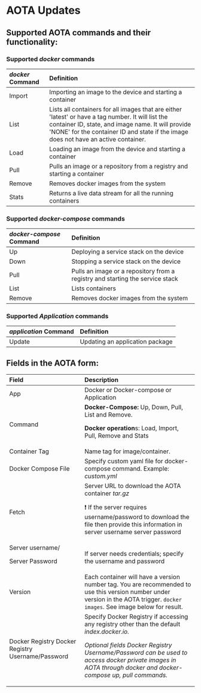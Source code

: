 # AOTA Updates

## Supported AOTA commands and their functionality:

### Supported ***docker*** commands

| *docker* Command | Definition                                                                                                                                                                                                                                       |
|:-----------------|:-------------------------------------------------------------------------------------------------------------------------------------------------------------------------------------------------------------------------------------------------|
| Import           | Importing an image to the device and starting a container                                                                                                                                                                                        |
| List             | Lists all containers for all images that are either 'latest' or have a tag number.  It will list the container ID, state, and image name.  It will provide 'NONE' for the container ID and state if the image does not have an active container. | 
| Load             | Loading an image from the device and starting a container                                                                                                                                                                                        |
| Pull             | Pulls an image or a repository from a registry and starting a container                                                                                                                                                                          |
| Remove           | Removes docker images from the system                                                                                                                                                                                                            |
| Stats            | Returns a live data stream for all the running containers                                                                                                                                                                                        |

### Supported ***docker-compose*** commands

| *docker-compose* Command | Definition                                                                    |
|:-------------------------|:------------------------------------------------------------------------------|
| Up                       | Deploying a service stack on the device                                       |
| Down                     | Stopping a service stack on the device                                        |
| Pull                     | Pulls an image or a repository from a registry and starting the service stack |
| List                     | Lists containers                                                              |
| Remove                   | Removes docker images from the system                                         |

### Supported ***Application*** commands

| *application* Command | Definition                      |
|:----------------------|:--------------------------------|
| Update                | Updating an application package |

## Fields in the AOTA form:

| Field                                             | Description                                                                                                                                                                                                                                                  |
|:--------------------------------------------------|:-------------------------------------------------------------------------------------------------------------------------------------------------------------------------------------------------------------------------------------------------------------|
| App                                               | Docker or Docker-compose or Application                                                                                                                                                                                                                      |
| Command                                           | **Docker-Compose:** Up, Down, Pull, List and Remove.  <p>**Docker operation**s: Load, Import, Pull, Remove and Stats</p>                                                                                                                                     |
| Container Tag                                     | Name tag for image/container.                                                                                                                                                                                                                                |
| Docker Compose File                               | Specify custom yaml file for docker-compose command. Example: *custom.yml*                                                                                                                                                                                   |
| Fetch                                             | Server URL to download the AOTA container *tar.gz* <p>❗ If the server requires username/password to download the file then provide this information in server username server password                                                                       |
| Server username/<p>Server Password</p>            | If server needs credentials; specify the username and password                                                                                                                                                                                               |
| Version                                           | Each container will have a version number tag. You are recommended to use this version number under version in the AOTA trigger. ```docker images```. See image below for result.                                                                            |
| Docker Registry Docker Registry Username/Password | Specify Docker Registry if accessing any registry other than the default <em>index.docker.io.  <p>Optional fields Docker Registry Username/Password can be used to access docker private images in AOTA through docker and docker-compose up, pull commands. |
